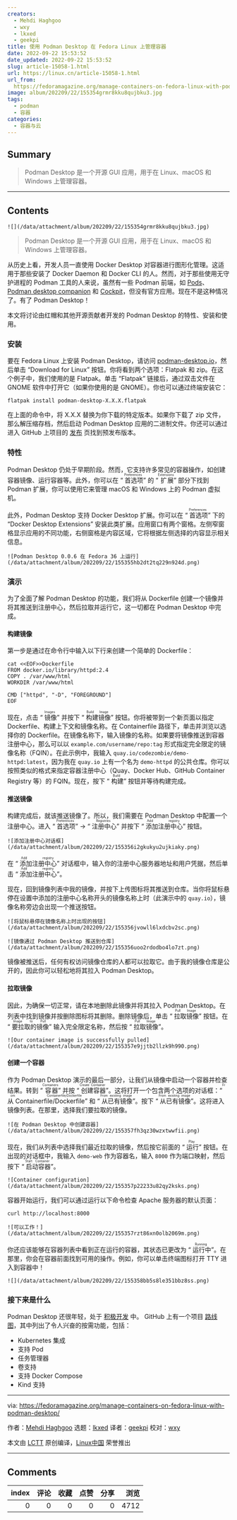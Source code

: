 ```yaml
---
creators:
  - Mehdi Haghgoo
  - wxy
  - lkxed
  - geekpi
title: 使用 Podman Desktop 在 Fedora Linux 上管理容器
date: 2022-09-22 15:53:52
date_updated: 2022-09-22 15:53:52
slug: article-15058-1.html
url: https://linux.cn/article-15058-1.html
url_from: 
  https://fedoramagazine.org/manage-containers-on-fedora-linux-with-podman-desktop/
image: album/202209/22/155354grmr8kku8qujbku3.jpg
tags:
  - podman
  - 容器
categories:
  - 容器与云
---
```


## Summary

> Podman Desktop 是一个开源 GUI 应用，用于在 Linux、macOS 和 Windows 上管理容器。

***

<!-- more -->

## Contents

`![](/data/attachment/album/202209/22/155354grmr8kku8qujbku3.jpg)`

> 
> Podman Desktop 是一个开源 GUI 应用，用于在 Linux、macOS 和 Windows 上管理容器。
> 
> 
> 

从历史上看，开发人员一直使用 Docker Desktop 对容器进行图形化管理。这适用于那些安装了 Docker Daemon 和 Docker CLI 的人。然而，对于那些使用无守护进程的 Podman 工具的人来说，虽然有一些 Podman 前端，如 [Pods](https://github.com/marhkb/pods)、[Podman desktop companion](https://github.com/iongion/podman-desktop-companion) 和 [Cockpit](https://github.com/cockpit-project/cockpit/)，但没有官方应用。现在不是这种情况了。有了 Podman Desktop！

本文将讨论由红帽和其他开源贡献者开发的 Podman Desktop 的特性、安装和使用。

### 安装

要在 Fedora Linux 上安装 Podman Desktop，请访问 [podman-desktop.io](https://podman-desktop.io/)，然后单击 “Download for Linux” 按钮。你将看到两个选项：Flatpak 和 zip。在这个例子中，我们使用的是 Flatpak。单击 “Flatpak” 链接后，通过双击文件在 GNOME 软件中打开它（如果你使用的是 GNOME）。你也可以通过终端安装它：

```shell
flatpak install podman-desktop-X.X.X.flatpak
```

在上面的命令中，将 X.X.X 替换为你下载的特定版本。如果你下载了 zip 文件，那么解压缩存档，然后启动 Podman Desktop 应用的二进制文件。你还可以通过进入 GitHub 上项目的 [发布](https://github.com/containers/podman-desktop/releases/) 页找到预发布版本。

### 特性

Podman Desktop 仍处于早期阶段。然而，它支持许多常见的容器操作，如创建容器镜像、运行容器等。此外，你可以在 “<ruby> 首选项 <rt>  Preferences </rt></ruby>” 的 “<ruby> 扩展 <rt>  Extensions </rt></ruby>” 部分下找到 Podman 扩展，你可以使用它来管理 macOS 和 Windows 上的 Podman 虚拟机。

此外，Podman Desktop 支持 Docker Desktop 扩展。你可以在 “<ruby> 首选项 <rt>  Preferences </rt></ruby>” 下的 “Docker Desktop Extensions” 安装此类扩展。应用窗口有两个窗格。左侧窄窗格显示应用的不同功能，右侧窗格是内容区域，它将根据左侧选择的内容显示相关信息。

`![Podman Desktop 0.0.6 在 Fedora 36 上运行](/data/attachment/album/202209/22/155355hb2dt2tq229n924d.png)`

### 演示

为了全面了解 Podman Desktop 的功能，我们将从 Dockerfile 创建一个镜像并将其推送到注册中心，然后拉取并运行它，这一切都在 Podman Desktop 中完成。

#### 构建镜像

第一步是通过在命令行中输入以下行来创建一个简单的 Dockerfile：

```shell
cat <<EOF>>Dockerfile
FROM docker.io/library/httpd:2.4
COPY . /var/www/html 
WORKDIR /var/www/html 

CMD ["httpd", "-D", "FOREGROUND"]
EOF
```

现在，点击 “<ruby> 镜像 <rt>  Images </rt></ruby>” 并按下 “<ruby> 构建镜像 <rt>  Build Image </rt></ruby>” 按钮。你将被带到一个新页面以指定 Dockerfile、构建上下文和镜像名称。在 Containerfile 路径下，单击并浏览以选择你的 Dockerfile。在镜像名称下，输入镜像的名称。如果要将镜像推送到容器注册中心，那么可以以 `example.com/username/repo:tag` 形式指定完全限定的镜像名称（FQIN）。在此示例中，我输入 `quay.io/codezombie/demo-httpd:latest`，因为我在 `quay.io` 上有一个名为 `demo-httpd` 的公共仓库。你可以按照类似的格式来指定容器注册中心（Quay、Docker Hub、GitHub Container Registry 等）的 FQIN。现在，按下 “<ruby> 构建 <rt>  Build </rt></ruby>” 按钮并等待构建完成。

#### 推送镜像

构建完成后，就该推送镜像了。所以，我们需要在 Podman Desktop 中配置一个注册中心。进入 “<ruby> 首选项 <rt>  Preferences </rt></ruby>” -> “<ruby> 注册中心 <rt>  Registries </rt></ruby>” 并按下 “<ruby> 添加注册中心 <rt>  Add registry </rt></ruby>” 按钮。

`![添加注册中心对话框](/data/attachment/album/202209/22/155356i2gkukyu2ujkiaky.png)`

在 “<ruby> 添加注册中心 <rt>  Add registry </rt></ruby>” 对话框中，输入你的注册中心服务器地址和用户凭据，然后单击 “<ruby> 添加注册中心 <rt>  Add registry </rt></ruby>”。

现在，回到镜像列表中我的镜像，并按下上传图标将其推送到仓库。当你将鼠标悬停在设置中添加的注册中心名称开头的镜像名称上时（此演示中的 `quay.io`），镜像名称旁边会出现一个推送按钮。

`![将鼠标悬停在镜像名称上时出现的按钮](/data/attachment/album/202209/22/155356jvowll6lxdcbv2sc.png)`

`![镜像通过 Podman Desktop 推送到仓库](/data/attachment/album/202209/22/155356uoo2rdodbo4lo7zt.png)`

镜像被推送后，任何有权访问镜像仓库的人都可以拉取它。由于我的镜像仓库是公开的，因此你可以轻松地将其拉入 Podman Desktop。

#### 拉取镜像

因此，为确保一切正常，请在本地删除此镜像并将其拉入 Podman Desktop。在列表中找到镜像并按删除图标将其删除。删除镜像后，单击 “<ruby> 拉取镜像 <rt>  Pull Image </rt></ruby>” 按钮。在 “<ruby> 要拉取的镜像 <rt>  Image to Pull </rt></ruby>” 输入完全限定名称，然后按 “<ruby> 拉取镜像 <rt>  Pull Image </rt></ruby>”。

`![Our container image is successfully pulled](/data/attachment/album/202209/22/155357e9jjtb2llzk9h990.png)`

#### 创建一个容器

作为 Podman Desktop 演示的最后一部分，让我们从镜像中启动一个容器并检查结果。转到 “<ruby> 容器 <rt>  Containers </rt></ruby>” 并按 “<ruby> 创建容器 <rt>  Create Container </rt></ruby>”。这将打开一个包含两个选项的对话框：“<ruby> 从 Containerfile/Dockerfile <rt>  From Containerfile/Dockerfile </rt></ruby>” 和 “<ruby> 从已有镜像 <rt>  From existing image </rt></ruby>”。按下 “<ruby> 从已有镜像 <rt>  From existing image </rt></ruby>”。这将进入镜像列表。在那里，选择我们要拉取的镜像。

`![在 Podman Desktop 中创建容器](/data/attachment/album/202209/22/155357fh3qz30wzxtwwfii.png)`

现在，我们从列表中选择我们最近拉取的镜像，然后按它前面的 “<ruby> 运行 <rt>  Play </rt></ruby>” 按钮。在出现的对话框中，我输入 `demo-web` 作为容器名，输入 `8000` 作为端口映射，然后按下 “<ruby> 启动容器 <rt>  Start Container </rt></ruby>”。

`![Container configuration](/data/attachment/album/202209/22/155357p22233u82qy2ksks.png)`

容器开始运行，我们可以通过运行以下命令检查 Apache 服务器的默认页面：

```shell
curl http://localhost:8000
```

`![可以工作！](/data/attachment/album/202209/22/155357rzt86xn0olb2069m.png)`

你还应该能够在容器列表中看到正在运行的容器，其状态已更改为 “<ruby> 运行中 <rt>  Running </rt></ruby>”。在那里，你会在容器前面找到可用的操作。例如，你可以单击终端图标打开 TTY 进入到容器中！

`![](/data/attachment/album/202209/22/155358bb5s8le351bbz8ss.png)`

### 接下来是什么

Podman Desktop 还很年轻，处于 [积极开发](https://github.com/containers/podman-desktop) 中。 GitHub 上有一个项目 [路线图](https://github.com/orgs/containers/projects/2)，其中列出了令人兴奋的按需功能，包括：

* Kubernetes 集成
* 支持 Pod
* 任务管理器
* 卷支持
* 支持 Docker Compose
* Kind 支持

---

via: <https://fedoramagazine.org/manage-containers-on-fedora-linux-with-podman-desktop/>

作者：[Mehdi Haghgoo](https://fedoramagazine.org/author/powergame/) 选题：[lkxed](https://github.com/lkxed) 译者：[geekpi](https://github.com/geekpi) 校对：[wxy](https://github.com/wxy)

本文由 [LCTT](https://github.com/LCTT/TranslateProject) 原创编译，[Linux中国](https://linux.cn/) 荣誉推出

***

## Comments


|   index |   评论 |   收藏 |   点赞 |   分享 |   浏览 |
|--------:|-------:|-------:|-------:|-------:|-------:|
|       0 |      0 |      0 |      0 |      0 |   4712 |

